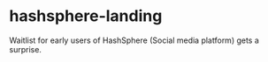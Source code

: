 # hashsphere-landing
Waitlist for early users of HashSphere (Social media platform) gets a surprise.
